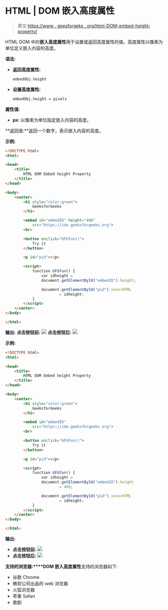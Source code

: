# HTML | DOM 嵌入高度属性

> 原文:[https://www . geesforgeks . org/html-DOM-embed-height-property/](https://www.geeksforgeeks.org/html-dom-embed-height-property/)

HTML DOM 中的**嵌入高度属性**用于设置或返回高度属性的值。高度属性以像素为单位定义嵌入内容的高度。

**语法:**

*   **返回高度属性:**

    ```html
    embedObj.height
    ```

*   **设置高度属性:**

    ```html
    embedObj.height = pixels
    ```

**属性值:**

*   **px:** 以像素为单位指定嵌入内容的高度。

**返回值:**返回一个数字，表示嵌入内容的高度。

**示例:**

```html
<!DOCTYPE html>
<html>

<head>
    <title>
        HTML DOM Embed height Property
    </title>
</head>

<body>
    <center>
        <h1 style="color:green"> 
            GeeksforGeeks 
        </h1>

        <embed id="embedID" height="400"
            src="https://ide.geeksforgeeks.org">
        <br>

        <button onclick="GFGfun()">
            Try it
        </button>

        <p id="pid"></p>

        <script>
            function GFGfun() {
                var idheight = 
                document.getElementById("embedID").height;

                document.getElementById("pid").innerHTML
                        = idheight;
            }
        </script>
    </center>
</body>

</html>
```

**输出:**
**点击按钮前:**
![](img/1ad39ba9af54f7d1737090fc7f187d0b.png)
**点击按钮后:**
![](img/84e9b3c2cc55aa3a573a512b67e47c2f.png)

**示例:**

```html
<!DOCTYPE html>
<html>

<head>
    <title>
        HTML DOM Embed height Property
    </title>
</head>

<body>
    <center>
        <h1 style="color:green"> 
            GeeksforGeeks 
        </h1>

        <embed id="embedID"
            src="https://ide.geeksforgeeks.org">
        <br>

        <button onclick="GFGfun()">
            Try it
        </button>

        <p id="pid"></p>

        <script>
            function GFGfun() {
                var idheight = 
                document.getElementById("embedID").height
                        = 400;

                document.getElementById("pid").innerHTML
                        = idheight;
            }
        </script>
    </center>
</body>

</html>
```

**输出:**

*   **点击按钮前:**
    ![](img/cfe38b7b3c7528299b810d551c5251ef.png)
*   **点击按钮后:**
    ![](img/84e9b3c2cc55aa3a573a512b67e47c2f.png)

**支持的浏览器:****DOM 嵌入高度属性**支持的浏览器如下:

*   谷歌 Chrome
*   微软公司出品的 web 浏览器
*   火狐浏览器
*   苹果 Safari
*   歌剧